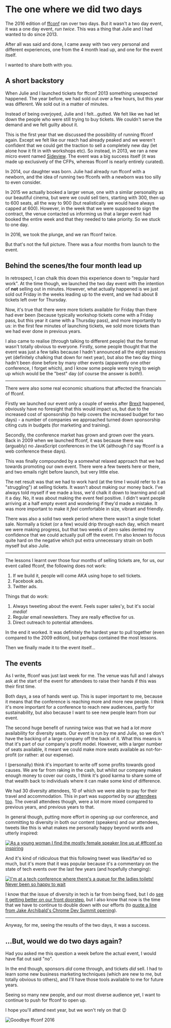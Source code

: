 # The one where we did two days

The 2016 edition of [ffconf](https://ffconf.org) ran over two days. But it wasn't a two day event, it was a one day event, *run twice*. This was a thing that Julie and I had wanted to do since 2013.

After all was said and done, I came away with two very personal and different experiences, one from the 4 month lead up, and one for the event itself.

I wanted to share both with you.

## A short backstory

When Julie and I launched tickets for ffconf 2013 something unexpected happened. The year before, we had sold out over a few hours, but this year was different. We sold out in a matter of minutes.

Instead of being overjoyed, Julie and I felt…gutted. We felt like we had let down the people who were still trying to buy tickets. We couldn't serve the demand and we felt guilty about it.

This is the first year that we discussed the possibility of running ffconf again. Except we felt like our reach had already peaked and we weren't confident that we could get the traction to sell a completely new day (let alone how it fit in with workshops etc). So instead, in 2013, we ran a new micro event named [Sideview](https://2013.ffconf.org/sideview). The event was a big success itself (it was made up exclusively of the CFPs, whereas ffconf is nearly entirely curated).

In 2014, our daughter was born. Julie had already run ffconf with a newborn, and the idea of running two ffconfs with a newborn was too silly to even consider.

In 2015 we actually booked a larger venue, one with a similar personality as our beautiful cinema, but were we could sell tiers, starting with 300, then up to 600 seats, all the way to 900 (but realistically we would have always capped at 600). However, in the week that we were supposed to sign the contract, the venue contacted us informing us that a larger event had booked the entire week and that they needed to take priority. So we stuck to one day.

In 2016, we took the plunge, and we ran ffconf twice.

But that's not the full picture. There was a four months from launch to the event.

## Behind the scenes/the four month lead up

In retrospect, I can chalk this down this experience down to "regular hard work". At the time though, we launched the two day event with the intention of **not** selling out in minutes. However, what actually happened is we just sold out Friday in the weeks leading up to the event, and we had about 8 tickets left over for Thursday.

Now, it's true that there were more tickets available for Friday than there had ever been (because typically workshop tickets come with a Friday pass, but this year it came with a Thursday pass), and more importantly to us: in the first few minutes of launching tickets, we sold more tickets than we had ever done in previous years.

I also came to realise (through talking to different people) that the format wasn't totally obvious to everyone. Firstly, some people thought that the event was just a few talks because I hadn't announced all the eight sessions yet (definitely chalking that down for next year), but also the two day thing hadn't been done before by many other events (apparently one other conference, I forget which), and I know some people were trying to weigh up which would be the "best" day (of course the answer is *both*!).

---

There were also some real economic situations that affected the financials of ffconf.

Firstly we launched our event only a couple of weeks after [Brexit](https://en.m.wikipedia.org/wiki/Brexit) happened, obviously have no foresight that this would impact us, but due to the increased cost of sponsorship (to help covers the increased budget for two days) - a number of companies we approached turned down sponsorship citing cuts in budgets (for marketing and training).

Secondly, the conference market has grown and grown over the years. Back in 2009 when we launched ffconf, it was because there was (arguably) no JavaScript conferences in the UK (although I'd say ffconf is a web conference these days).

This was finally compounded by a somewhat relaxed approach that we had towards promoting our own event. There were a few tweets here or there, and two emails right before launch, but very little else.

The net result was that we had to work hard (at the time I would refer to it as "struggling") at selling tickets. It wasn't about making our money back. I've always told myself if we made a loss, we'd chalk it down to learning and call it a day. No, it was about making the event feel positive. I didn't want people arriving at a half empty event and wondering if they'd made a mistake. It was more important to make it *feel* comfortable in size, vibrant and friendly.

There was also a solid two week period where there wasn't a single ticket sale. Normally a ticket (or a few) would drip through each day, which meant we were making progress, but that two weeks of zero sales dented my confidence that we could actually pull off the event. I'm also known to focus quite hard on the negative which put extra unnecessary strain on both myself but also Julie.

---

The lessons I learnt over those four months of selling tickets are, for us, our event called ffconf, the following does not work:

1. If we build it, people will come AKA using hope to sell tickets.
2. Facebook ads.
3. Twitter ads.

Things that do work:

1. Always tweeting about the event. Feels super sales'y, but it's social *media*!
2. Regular email newsletters. They are really effective for us.
3. Direct outreach to potential attendees.

In the end it worked. It was definitely the hardest year to pull together (even compared to the 2009 edition), but perhaps contained the most lessons.

Then we finally made it to the event itself…

## The events

As I write, ffconf was just last week for me. The venue was full and I always ask at the start of the event for attendees to raise their hands if this was their first time.

Both days, a sea of hands went up. This is super important to me, because it means that the conference is reaching more and more new people. I think it's more important for a conference to reach new audiences, partly for sustainability, but also because I want to see new people learn from our event.

The second huge benefit of running twice was that we had a *lot more* availability for diversity seats. Our event is run by me and Julie, so we don't have the backing of a large company off the back of it. What this means is that it's part of our company's profit model. However, with a larger number of seats available, it meant we could make more seats available as not-for-profit (or rather: at our expense).

I (personally) think it's important to write off some profits towards good causes. We are far from raking in the cash, but whilst our company makes enough money to cover our costs, I think it's good karma to share some of that wealth back to individuals where it can make some kind of difference.

We had 30 diversity attendees, 10 of which we were able to pay for their travel and accommodation. This in part was supported by our [attendees too](https://2016.ffconf.org/#a-special-thanks-). The overall attendees though, were a lot more mixed compared to previous years, and previous years to that.

In general though, putting more effort in opening up our conference, and committing to diversity in both our content (speakers) and our attendees, tweets like this is what makes me personally happy beyond words and utterly inspired:

[![As a young woman I find the mostly female speaker line up at #ffconf so inspiring](/images/ffconf2016-inspire.png)](https://mobile.twitter.com/ninjanails/status/797064239928184832)

And it's kind of ridiculous that this following tweet was liked/fav'ed so much, but it's more that it was popular because it's a commentary on the state of tech events over the last few years (and hopefully changing):

[![I'm at a tech conference where there's a queue for the ladies toilets! Never been so happy to wait](/images/ffconf2016-loos.png)](https://mobile.twitter.com/H_Bottles/status/796673500979363840)

I know that the issue of diversity in tech is far from being fixed, but I do [see it getting better on our front doorstep](https://www.flickr.com/photos/sebleedelisle/albums/72157675366412460), but I also know that now is the time that we have to continue to double down with our efforts (to [quote a line from Jake Archibald's Chrome Dev Summit opening](https://youtu.be/m4-IBIEjOe0?t=3m37s)).

---

Anyway, for me, seeing the results of the two days, it was a success.

## …But, would we do two days again?

Had you asked me this question a week before the actual event, I would have flat out said "no".

In the end though, sponsors *did* come through, and tickets *did* sell. I had to learn some new business marketing techniques (which are new to me, but totally obvious to others), and I'll have those tools available to me for future years.

Seeing so many new people, and our most diverse audience yet, I want to continue to push for ffconf to open up.

I hope you'll attend next year, but we won't rely on that 😉

![Goodbye ffconf 2016](/images/ffconf-2016-end.jpg)

<!-- ![sales](/images/ffconf2016-sales.png) -->
